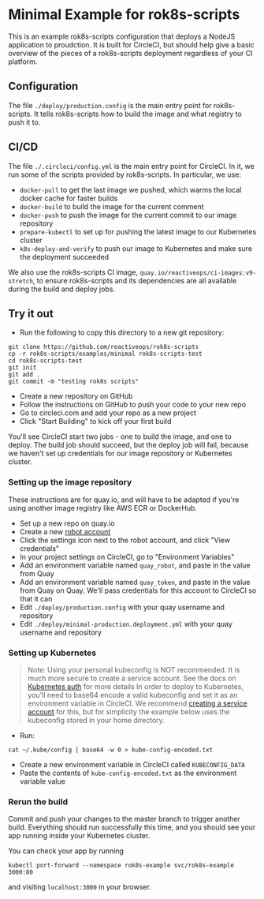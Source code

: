 # Minimal Example for rok8s-scripts

This is an example rok8s-scripts configuration that deploys a NodeJS application
to proudction. It is built for CircleCI, but should help give a basic overview of
the pieces of a rok8s-scripts deployment regardless of your CI platform.

## Configuration
The file `./deploy/production.config` is the main entry point for rok8s-scripts.
It tells rok8s-scripts how to build the image and what registry to push it to.

## CI/CD
The file `./.circleci/config.yml` is the main entry point for CircleCI. In it,
we run some of the scripts provided by rok8s-scripts. In particular, we use:
* `docker-pull` to get the last image we pushed, which warms the local docker cache for faster builds
* `docker-build` to build the image for the current comment
* `docker-push` to push the image for the current commit to our image repository
* `prepare-kubectl` to set up for pushing the latest image to our Kubernetes cluster
* `k8s-deploy-and-verify` to push our image to Kubernetes and make sure the deployment succeeded

We also use the rok8s-scripts CI image, `quay.io/reactiveops/ci-images:v9-stretch`,
to ensure rok8s-scripts and its dependencies are all available during the build and deploy jobs.

## Try it out

* Run the following to copy this directory to a new git repository:
```
git clone https://github.com/reactiveops/rok8s-scripts
cp -r rok8s-scripts/examples/minimal rok8s-scripts-test
cd rok8s-scripts-test
git init
git add .
git commit -m "testing rok8s scripts"
```
* Create a new repository on GitHub
* Follow the instructions on GitHub to push your code to your new repo
* Go to circleci.com and add your repo as a new project
* Click "Start Building" to kick off your first build

You'll see CircleCI start two jobs - one to build the image, and one to deploy.
The build job should succeed, but the deploy job will fail, because we haven't set
up credentials for our image repository or Kubernetes cluster.

### Setting up the image repository
These instructions are for quay.io, and will have to be adapted if you're
using another image registry like AWS ECR or DockerHub.

* Set up a new repo on quay.io
* Create a new [robot account](https://docs.quay.io/glossary/robot-accounts.html)
* Click the settings icon next to the robot account, and click "View credentials"
* In your project settings on CircleCI, go to "Environment Variables"
* Add an environment variable named `quay_robot`, and paste in the value from Quay
* Add an environment variable named `quay_token`, and paste in the value from Quay
on Quay. We'll pass credentials for this account to CircleCI so that it can
* Edit `./deploy/production.config` with your quay username and repository
* Edit `./deploy/minimal-production.deployment.yml` with your quay username and repository

### Setting up Kubernetes
> Note: Using your personal kubeconfig is NOT recommended. It is much more secure
> to create a service account. See the docs on [Kubernetes auth](/docs/kubernetes_auth.md)
> for more details
In order to deploy to Kubernetes, you'll need to base64 encode a valid kubeconfig
and set it as an environment variable in CircleCI. We recommend
[creating a service account](/docs/kubernetes_auth.md) for this, but for simplicity
the example below uses the kubeconfig stored in your home directory.
* Run:
```
cat ~/.kube/config | base64 -w 0 > kube-config-encoded.txt
```
* Create a new environment variable in CircleCI called `KUBECONFIG_DATA`
* Paste the contents of `kube-config-encoded.txt` as the environment variable value

### Rerun the build
Commit and push your changes to the master branch to trigger another build.
Everything should run successfully this time, and you should see your app
running inside your Kubernetes cluster.

You can check your app by running
```
kubectl port-forward --namespace rok8s-example svc/rok8s-example 3000:80
```
and visiting `localhost:3000` in your browser.

